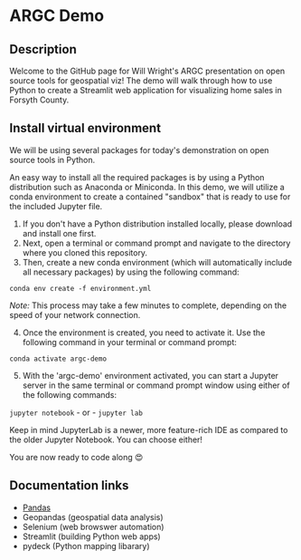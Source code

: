 # ARGC Demo

## Description

Welcome to the GitHub page for Will Wright's ARGC presentation on open source tools for geospatial viz! The demo will walk through how to use Python to create a Streamlit web application for visualizing home sales in Forsyth County.

## Install virtual environment

We will be using several packages for today's demonstration on open source tools in Python.

An easy way to install all the required packages is by using a Python distribution such as Anaconda or Miniconda. In this demo, we will utilize a conda environment to create a contained "sandbox" that is ready to use for the included Jupyter file.

1) If you don't have a Python distribution installed locally, please download and install one first.
2) Next, open a terminal or command prompt and navigate to the directory where you cloned this repository.
3) Then, create a new conda environment (which will automatically include all necessary packages) by using the following command:

`conda env create -f environment.yml`

<em>Note:</em> This process may take a few minutes to complete, depending on the speed of your network connection. 

4) Once the environment is created, you need to activate it. Use the following command in your terminal or command prompt:

`conda activate argc-demo`

5) With the 'argc-demo' environment activated, you can start a Jupyter server in the same terminal or command prompt window using either of the following commands:

`jupyter notebook` - or - `jupyter lab`

Keep in mind JupyterLab is a newer, more feature-rich IDE as compared to the older Jupyter Notebook. You can choose either!

You are now ready to code along 😍

## Documentation links
 - <a href="https://pandas.pydata.org/docs/index.html" target="_blank">Pandas</a>
 - Geopandas (geospatial data analysis)
 - Selenium (web browswer automation)
 - Streamlit (building Python web apps)
 - pydeck (Python mapping libarary)
